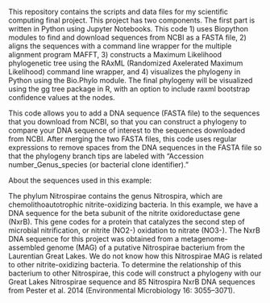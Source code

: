 
This repository contains the scripts and data files for my scientific computing final project. This project has two components. The first part is written in Python using Jupyter Notebooks. This code 1) uses Biopython modules to find and download sequences from NCBI as a FASTA file, 2) aligns the sequences with a command line wrapper for the multiple alignment program MAFFT, 3) constructs a Maximum Likelihood phylogenetic tree using the RAxML (Randomized Axelerated Maximum Likelihood) command line wrapper, and 4) visualizes the phylogeny in Python using the Bio.Phylo module. The final phylogeny will be visualized using the gg tree package in R, with an option to include raxml bootstrap confidence values at the nodes. 

This code allows you to add a DNA sequence (FASTA file) to the sequences that you download from NCBI, so that you can construct a phylogeny to compare your DNA sequence of interest to the sequences downloaded from NCBI. After merging the two FASTA files, this code uses regular expressions to remove spaces from the DNA sequences in the FASTA file so that the phylogeny branch tips are labeled with “Accession number_Genus_species (or bacterial clone identifier).”

About the sequences used in this example: 

The phylum Nitrospirae contains the genus Nitrospira, which are chemolithoautotrophic nitrite-oxidizing bacteria. In this example, we have a DNA sequence for the beta subunit of the nitrite oxidoreductase gene (NxrB). This gene codes for a protein that catalyzes the second step of microbial nitrification, or nitrite (NO2-) oxidation to nitrate (NO3-). The NxrB DNA sequence for this project was obtained from a metagenome-assembled genome (MAG) of a putative Nitrospirae bacterium from the Laurentian Great Lakes. We do not know how this Nitrospirae MAG is related to other nitrite-oxidizing bacteria. To determine the relationship of this bacterium to other Nitrospirae, this code will construct a phylogeny with our Great Lakes Nitrospirae sequence and 85 Nitrospira NxrB DNA sequences from Pester et al. 2014 (Environmental Microbiology 16: 3055–3071). 
